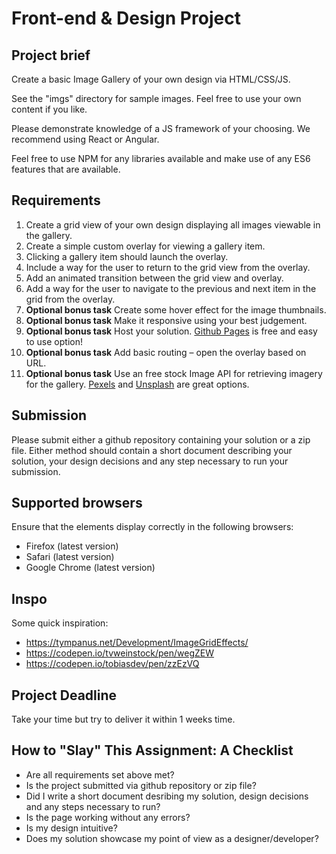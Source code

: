 Front-end & Design Project
======================

## Project brief
Create a basic Image Gallery of your own design via HTML/CSS/JS. 

See the "imgs" directory for sample images. Feel free to use your own content if you like.

Please demonstrate knowledge of a JS framework of your choosing. We recommend using React or Angular.

Feel free to use NPM for any libraries available and make use of any ES6 features that are available. 

## Requirements
1. Create a grid view of your own design displaying all images viewable in the gallery. 
2. Create a simple custom overlay for viewing a gallery item. 
3. Clicking a gallery item should launch the overlay.
4. Include a way for the user to return to the grid view from the overlay.
5. Add an animated transition between the grid view and overlay.
6. Add a way for the user to navigate to the previous and next item in the grid from the overlay.
7. **Optional bonus task** Create some hover effect for the image thumbnails.
8. **Optional bonus task** Make it responsive using your best judgement.
9. **Optional bonus task** Host your solution. [Github Pages](https://pages.github.com/) is free and easy to use option! 
10. **Optional bonus task** Add basic routing – open the overlay based on URL.
11. **Optional bonus task** Use an free stock Image API for retrieving imagery for the gallery. [Pexels](https://www.pexels.com/api/) and [Unsplash](https://unsplash.com/developers) are great options.

## Submission
Please submit either a github repository containing your solution or a zip file. Either method should contain a short document describing your solution, your design decisions and any step necessary to run your submission.

## Supported browsers
Ensure that the elements display correctly in the following browsers:

- Firefox (latest version)
- Safari (latest version)
- Google Chrome (latest version)

## Inspo
Some quick inspiration:
- https://tympanus.net/Development/ImageGridEffects/
- https://codepen.io/tvweinstock/pen/wegZEW
- https://codepen.io/tobiasdev/pen/zzEzVQ

## Project Deadline
Take your time but try to deliver it within 1 weeks time.

## How to "Slay" This Assignment: A Checklist
- Are all requirements set above met?
- Is the project submitted via github repository or zip file?
- Did I write a short document desribing my solution, design decisions and any steps necessary to run?
- Is the page working without any errors?
- Is my design intuitive?
- Does my solution showcase my point of view as a designer/developer?


